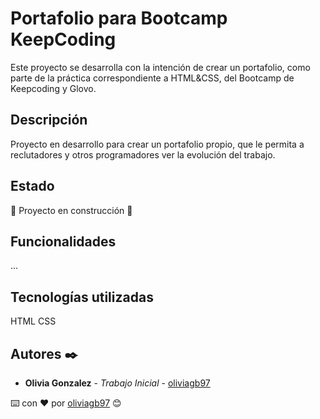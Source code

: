 # Portafolio para Bootcamp KeepCoding

Este proyecto se desarrolla con la intención de crear un portafolio, como parte de la práctica correspondiente a HTML&CSS, del Bootcamp de Keepcoding y Glovo.

## Descripción

Proyecto en desarrollo para crear un portafolio propio, que le permita a reclutadores y otros programadores ver la evolución del trabajo. 

## Estado

:construction: Proyecto en construcción :construction:

## Funcionalidades

...

## Tecnologías utilizadas

HTML
CSS

## Autores ✒️

* **Olivia Gonzalez** - *Trabajo Inicial* - [oliviagb97](https://github.com/oliviagb97)

⌨️ con ❤️ por [oliviagb97](https://github.com/oliviagb97) 😊
